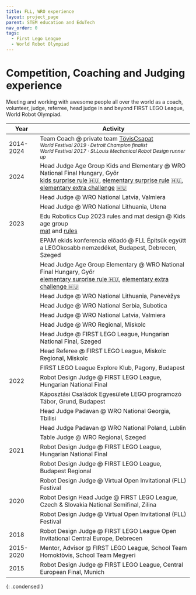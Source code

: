 ```yaml
---
title: FLL, WRO experience
layout: project_page
parent: STEM education and EduTech
nav_order: 0
tags:
  - First Lego League
  - World Robot Olympiad
---
```


# Competition, Coaching and Judging experience

Meeting and working with awesome people all over the world as a coach, volunteer, judge, referree, head judge in and beyond FIRST LEGO League, World Robot Olympiad.

| Year | Activity |
| - | - |
| 2014-2024 | Team Coach @ private team [TövisCsapat](http://toviscsapat.hu)<br/>*<small>World Festival 2019 · Detroit Champion finalist</small>*<br/>*<small>World Festival 2017 · St.Louis Mechanical Robot Design runner up</small>* |
| 2024  | Head Judge Age Group Kids and Elementary @ WRO National Final Hungary, Győr <br/> [kids surprise rule 🇭🇺](/assets/robotics/wro-2024-kids-meglepetes_szabaly.pdf), [elementary surprise rule](/assets/robotics/wro-2024-rm-elementary-meglepetes_szabaly%20en.pdf) [🇭🇺](/assets/robotics/wro-2024-rm-elementary-meglepetes_szabaly.pdf), [elementary extra challenge](/assets/robotics/wro-2024-rm-elementary-meglepetes_szabaly%20en.pdf) [🇭🇺](/assets/robotics/wro-2024-rm-elementary-meglepetes_szabaly.pdf) |
|       | Head Judge @ WRO National Latvia, Valmiera | 
|       | Head Judge @ WRO National Lithuania, Utena |
| 2023  | Edu Robotics Cup 2023 rules and mat design @ Kids age group <br/> [mat](https://educup.org/wp-content/uploads/2023/11/FINAL_25x25_kids_edurobotpalya_preview_nyomtathatA%C2%B3.pdf) and [rules](https://educup.org/wp-content/uploads/2023/12/1.FINAL_ERC-Kids-game-rules-2023.pdf) |
|       | EPAM ekids konferencia előadó @ FLL Építsük együtt a LEGOkosabb nemzedéket, Budapest, Debrecen, Szeged |
|       | Head Judge Age Group Elementary @ WRO National Final Hungary, Győr  <br/> [elementary surprise rule 🇭🇺](/assets/robotics/wro-2023-robomission-elementary-meglepetes_szabaly.pdf), [elementary extra challenge 🇭🇺](/assets/robotics/wro-2023-robomission-elementary-meglepetes_szabaly.pdf) |
|       | Head Judge @ WRO National Lithuania, Panevėžys |
|       | Head Judge @ WRO National Serbia, Subotica |
|       | Head Judge @ WRO National Latvia, Valmiera |
|       | Head Judge @ WRO Regional, Miskolc
|       | Head Judge @ FIRST LEGO League, Hungarian National Final, Szeged
|       | Head Referee @ FIRST LEGO League, Miskolc Regional, Miskolc
|       | FIRST LEGO League Explore Klub, Pagony, Budapest
| 2022  | Robot Design Judge @ FIRST LEGO League, Hungarian National Final
|       | Káposztási Családok Egyesülete LEGO programozó Tábor, Grund, Budapest
|       | Head Judge Padavan @ WRO National Georgia, Tbilisi
|       | Head Judge Padavan @ WRO National Poland, Lublin
|       | Table Judge @ WRO Regional, Szeged
| 2021  | Robot Design Judge @ FIRST LEGO League, Hungarian National Final
|       | Robot Design Judge @ FIRST LEGO League, Budapest Regional
|       | Robot Design Judge @ Virtual Open Invitational (FLL) Festival
| 2020  | Robot Design Head Judge @ FIRST LEGO League, Czech & Slovakia National Semifinal, Zilina
|       | Robot Design Judge @ Virtual Open Invitational (FLL) Festival
| 2018  | Robot Design Judge @ FIRST LEGO League Open Invitational Central Europe, Debrecen
| 2015-2020 | Mentor, Advisor @ FIRST LEGO League, School Team Homoktövis, School Team Megyeri
| 2015  | Robot Design Judge @ FIRST LEGO League, Central European Final, Munich
{: .condensed }
